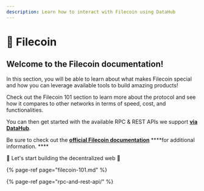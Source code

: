 ```yaml
---
description: Learn how to interact with Filecoin using DataHub
---
```


# 💾 Filecoin

## Welcome to the Filecoin documentation!

In this section, you will be able to learn about what makes Filecoin special and how you can leverage available tools to build amazing products! 

Check out the Filecoin 101 section to learn more about the protocol and see how it compares to other networks in terms of speed, cost, and functionalities. 

You can then get started with the available RPC & REST APIs we support [**via DataHub**](https://datahub.figment.io/).

Be sure to check out the [**official Filecoin documentation**](https://docs.filecoin.io/) ****for additional information. ****

🚀 Let's start building the decentralized web 🚀

{% page-ref page="filecoin-101.md" %}

{% page-ref page="rpc-and-rest-api/" %}



